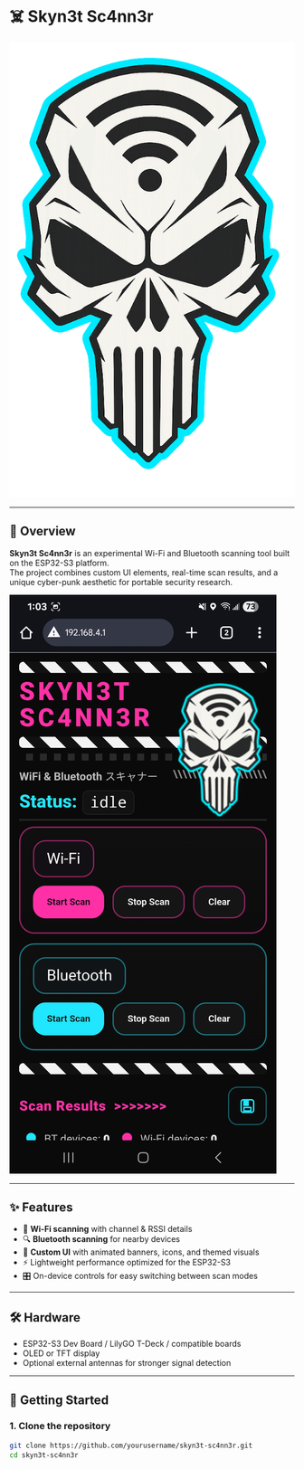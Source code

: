 # ☠️ Skyn3t Sc4nn3r

![Logo](skull.png)

---

## 📡 Overview
**Skyn3t Sc4nn3r** is an experimental Wi-Fi and Bluetooth scanning tool built on the ESP32-S3 platform.  
The project combines custom UI elements, real-time scan results, and a unique cyber-punk aesthetic for portable security research.

![Screenshot](1000016183.jpg)

---

## ✨ Features
- 🔎 **Wi-Fi scanning** with channel & RSSI details  
- 🔍 **Bluetooth scanning** for nearby devices  
- 🎨 **Custom UI** with animated banners, icons, and themed visuals  
- ⚡ Lightweight performance optimized for the ESP32-S3  
- 🎛️ On-device controls for easy switching between scan modes  

---

## 🛠️ Hardware
- ESP32-S3 Dev Board / LilyGO T-Deck / compatible boards  
- OLED or TFT display  
- Optional external antennas for stronger signal detection  

---

## 🚀 Getting Started

### 1. Clone the repository
```bash
git clone https://github.com/yourusername/skyn3t-sc4nn3r.git
cd skyn3t-sc4nn3r
